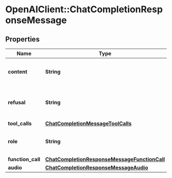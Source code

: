 # OpenAIClient::ChatCompletionResponseMessage

## Properties
Name | Type | Description | Notes
------------ | ------------- | ------------- | -------------
**content** | **String** | The contents of the message. | 
**refusal** | **String** | The refusal message generated by the model. | 
**tool_calls** | [**ChatCompletionMessageToolCalls**](ChatCompletionMessageToolCalls.md) |  | [optional] 
**role** | **String** | The role of the author of this message. | 
**function_call** | [**ChatCompletionResponseMessageFunctionCall**](ChatCompletionResponseMessageFunctionCall.md) |  | [optional] 
**audio** | [**ChatCompletionResponseMessageAudio**](ChatCompletionResponseMessageAudio.md) |  | [optional] 

